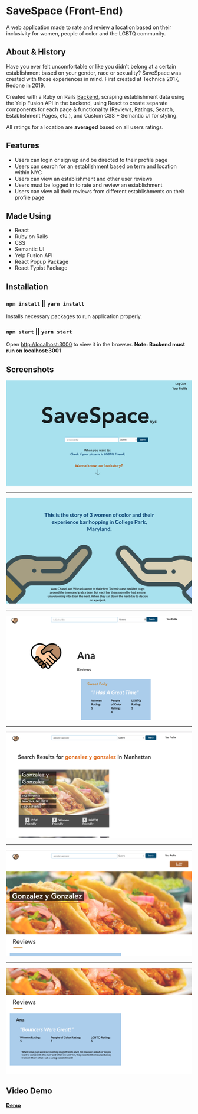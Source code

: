 # SaveSpace (Front-End)

A web application made to rate and review a location based on their inclusivity for women, people of color and the LGBTQ community.

## About & History

Have you ever felt uncomfortable or like you didn't belong at a certain establishment based on your gender, race or sexuality?
SaveSpace was created with those experiences in mind.
First created at Technica 2017, Redone in 2019.

Created with a Ruby on Rails [Backend](https://github.com/aariasgonz21/eau-de-hashgang-backend), scraping establishment data using the Yelp Fusion API in the backend, using React to create separate components for each page & functionality (Reviews, Ratings, Search, Establishment Pages, etc.), and Custom CSS + Semantic UI for styling.

All ratings for a location are **averaged** based on all users ratings.

## Features
- Users can login or sign up and be directed to their profile page
- Users can search for an establishment based on term and location within NYC
- Users can view an establishment and other user reviews
- Users must be logged in to rate and review an establishment
- Users can view all their reviews from different establishments on their profile page

## Made Using
- React
- Ruby on Rails
- CSS
- Semantic UI
- Yelp Fusion API
- React Popup Package
- React Typist Package

## Installation

### `npm install` || `yarn install`

Installs necessary packages to run application properly.

### `npm start` || `yarn start`

Open [http://localhost:3000](http://localhost:3000) to view it in the browser.
**Note: Backend must run on localhost:3001**

## Screenshots

![Home](/public/SaveSpace-home-pic.png)

---

![AboutUs](/public/savespace-about-us.png)

---

![Profile](/public/savespace-profile.png)

---

![Search](/public/savespace-search.png)

---

![Establishment](/public/savespace-establishments.png)

---

![Reviews](/public/savespace-reviews.png)

## Video Demo

**[Demo](https://www.youtube.com/watch?v=SfkfBJM-vpM&t=2s)**
